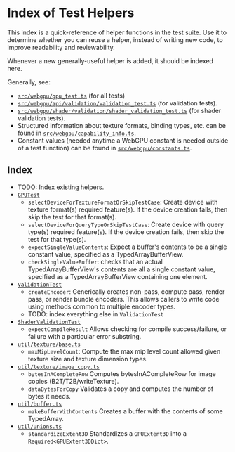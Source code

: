 # Index of Test Helpers

This index is a quick-reference of helper functions in the test suite.
Use it to determine whether you can reuse a helper, instead of writing new code,
to improve readability and reviewability.

Whenever a new generally-useful helper is added, it should be indexed here.

Generally, see:

- [`src/webgpu/gpu_test.ts`](../src/webgpu/gpu_test.ts) (for all tests)
- [`src/webgpu/api/validation/validation_test.ts`](../src/webgpu/api/validation/validation_test.ts)
  (for validation tests).
- [`src/webgpu/shader/validation/shader_validation_test.ts`](../src/webgpu/shader/validation/shader_validation_test.ts)
  (for shader validation tests).
- Structured information about texture formats, binding types, etc. can be found in
  [`src/webgpu/capability_info.ts`](../src/webgpu/capability_info.ts).
- Constant values (needed anytime a WebGPU constant is needed outside of a test function)
  can be found in [`src/webgpu/constants.ts`](../src/webgpu/constants.ts).

## Index

- TODO: Index existing helpers.
- [`GPUTest`](../src/webgpu/gpu_test.ts)
    - `selectDeviceForTextureFormatOrSkipTestCase`: Create device with texture format(s) required
        feature(s). If the device creation fails, then skip the test for that format(s).
    - `selectDeviceForQueryTypeOrSkipTestCase`: Create device with query type(s) required
        feature(s). If the device creation fails, then skip the test for that type(s).
    - `expectSingleValueContents`: Expect a buffer's contents to be a single constant value,
        specified as a TypedArrayBufferView.
    - `checkSingleValueBuffer`: checks that an actual TypedArrayBufferView's contents are all a
        single constant value, specified as a TypedArrayBufferView containing one element.
- [`ValidationTest`](../src/webgpu/api/validation/validation_test.ts)
    - `createEncoder`: Generically creates non-pass, compute pass, render pass, or render bundle
        encoders. This allows callers to write code using methods common to multiple encoder types.
    - TODO: index everything else in `ValidationTest`
- [`ShaderValidationTest`](../src/webgpu/shader/validation/shader_validation_test.ts)
    - `expectCompileResult` Allows checking for compile success/failure, or failure with a
      particular error substring.
- [`util/texture/base.ts`](../src/webgpu/util/texture/base.ts)
    - `maxMipLevelCount`: Compute the max mip level count allowed given texture size and texture
        dimension types.
- [`util/texture/image_copy.ts`](../src/webgpu/util/texture/image_copy.ts)
    - `bytesInACompleteRow` Computes bytesInACompleteRow for image copies (B2T/T2B/writeTexture).
    - `dataBytesForCopy` Validates a copy and computes the number of bytes it needs.
- [`util/buffer.ts`](../src/webgpu/util/buffer.ts)
    - `makeBufferWithContents` Creates a buffer with the contents of some TypedArray.
- [`util/unions.ts`](../src/webgpu/util/unions.ts)
    - `standardizeExtent3D` Standardizes a `GPUExtent3D` into a `Required<GPUExtent3DDict>`.
